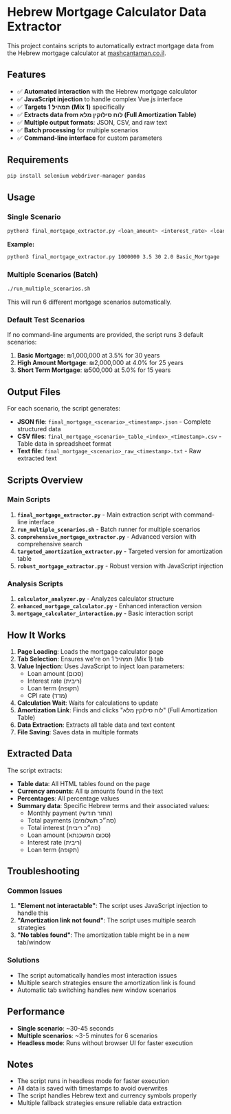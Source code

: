 # Hebrew Mortgage Calculator Data Extractor

This project contains scripts to automatically extract mortgage data from the Hebrew mortgage calculator at [mashcantaman.co.il](https://mashcantaman.co.il/%D7%9E%D7%97%D7%A9%D7%91%D7%95%D7%9F-%D7%9E%D7%A9%D7%9B%D7%A0%D7%AA%D7%90/).

## Features

- ✅ **Automated interaction** with the Hebrew mortgage calculator
- ✅ **JavaScript injection** to handle complex Vue.js interface
- ✅ **Targets תמהיל 1 (Mix 1)** specifically
- ✅ **Extracts data from לוח סילוקין מלא (Full Amortization Table)**
- ✅ **Multiple output formats**: JSON, CSV, and raw text
- ✅ **Batch processing** for multiple scenarios
- ✅ **Command-line interface** for custom parameters

## Requirements

```bash
pip install selenium webdriver-manager pandas
```

## Usage

### Single Scenario

```bash
python3 final_mortgage_extractor.py <loan_amount> <interest_rate> <loan_term> <cpi_rate> <scenario_name>
```

**Example:**
```bash
python3 final_mortgage_extractor.py 1000000 3.5 30 2.0 Basic_Mortgage
```

### Multiple Scenarios (Batch)

```bash
./run_multiple_scenarios.sh
```

This will run 6 different mortgage scenarios automatically.

### Default Test Scenarios

If no command-line arguments are provided, the script runs 3 default scenarios:

1. **Basic Mortgage**: ₪1,000,000 at 3.5% for 30 years
2. **High Amount Mortgage**: ₪2,000,000 at 4.0% for 25 years  
3. **Short Term Mortgage**: ₪500,000 at 5.0% for 15 years

## Output Files

For each scenario, the script generates:

- **JSON file**: `final_mortgage_<scenario>_<timestamp>.json` - Complete structured data
- **CSV files**: `final_mortgage_<scenario>_table_<index>_<timestamp>.csv` - Table data in spreadsheet format
- **Text file**: `final_mortgage_<scenario>_raw_<timestamp>.txt` - Raw extracted text

## Scripts Overview

### Main Scripts

1. **`final_mortgage_extractor.py`** - Main extraction script with command-line interface
2. **`run_multiple_scenarios.sh`** - Batch runner for multiple scenarios
3. **`comprehensive_mortgage_extractor.py`** - Advanced version with comprehensive search
4. **`targeted_amortization_extractor.py`** - Targeted version for amortization table
5. **`robust_mortgage_extractor.py`** - Robust version with JavaScript injection

### Analysis Scripts

1. **`calculator_analyzer.py`** - Analyzes calculator structure
2. **`enhanced_mortgage_calculator.py`** - Enhanced interaction version
3. **`mortgage_calculator_interaction.py`** - Basic interaction script

## How It Works

1. **Page Loading**: Loads the mortgage calculator page
2. **Tab Selection**: Ensures we're on תמהיל 1 (Mix 1) tab
3. **Value Injection**: Uses JavaScript to inject loan parameters:
   - Loan amount (סכום)
   - Interest rate (ריבית)
   - Loan term (תקופה)
   - CPI rate (מדד)
4. **Calculation Wait**: Waits for calculations to update
5. **Amortization Link**: Finds and clicks "לוח סילוקין מלא" (Full Amortization Table)
6. **Data Extraction**: Extracts all table data and text content
7. **File Saving**: Saves data in multiple formats

## Extracted Data

The script extracts:

- **Table data**: All HTML tables found on the page
- **Currency amounts**: All ₪ amounts found in the text
- **Percentages**: All percentage values
- **Summary data**: Specific Hebrew terms and their associated values:
  - Monthly payment (החזר חודשי)
  - Total payments (סה״כ תשלומים)
  - Total interest (סה״כ ריבית)
  - Loan amount (סכום המשכנתא)
  - Interest rate (ריבית)
  - Loan term (תקופה)

## Troubleshooting

### Common Issues

1. **"Element not interactable"**: The script uses JavaScript injection to handle this
2. **"Amortization link not found"**: The script uses multiple search strategies
3. **"No tables found"**: The amortization table might be in a new tab/window

### Solutions

- The script automatically handles most interaction issues
- Multiple search strategies ensure the amortization link is found
- Automatic tab switching handles new window scenarios

## Performance

- **Single scenario**: ~30-45 seconds
- **Multiple scenarios**: ~3-5 minutes for 6 scenarios
- **Headless mode**: Runs without browser UI for faster execution

## Notes

- The script runs in headless mode for faster execution
- All data is saved with timestamps to avoid overwrites
- The script handles Hebrew text and currency symbols properly
- Multiple fallback strategies ensure reliable data extraction 